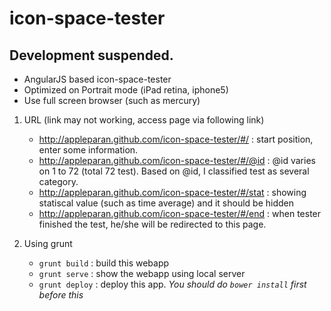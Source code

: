 icon-space-tester
==========
Development suspended.
---

- AngularJS based icon-space-tester
- Optimized on Portrait mode (iPad retina, iphone5)
- Use full screen browser (such as mercury)

1. URL (link may not working, access page via following link)
    - http://appleparan.github.com/icon-space-tester/#/ : start position, enter some information.
    - http://appleparan.github.com/icon-space-tester/#/@id : @id varies on 1 to 72 (total 72 test). Based on @id, I classified test as several category.
    - http://appleparan.github.com/icon-space-tester/#/stat : showing statiscal value (such as time average) and it should be hidden
    - http://appleparan.github.com/icon-space-tester/#/end : when tester finished the test, he/she will be redirected to this page.

2. Using grunt
    - `grunt build` : build this webapp
    - `grunt serve` : show the webapp using local server
    - `grunt deploy` : deploy this app. *You should do `bower install` first before this*
